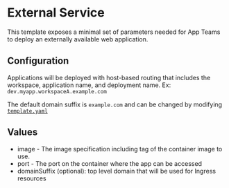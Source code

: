 # External Service

This template exposes a minimal set of parameters needed for App Teams to deploy an externally available web application.

## Configuration

Applications will be deployed with host-based routing that includes the workspace, application name, and deployment name. Ex: `dev.myapp.workspaceA.example.com`

The default domain suffix is `example.com` and can be changed by modifying [`template.yaml`](./template.yaml)

## Values

- image - The image specification including tag of the container image to use.
- port - The port on the container where the app can be accessed
- domainSuffix (optional): top level domain that will be used for Ingress resources
